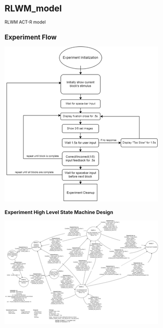 # RLWM_model
RLWM ACT-R model

<h2>Experiment Flow</h2>

![Alt](Experiment_Flow.png)

<h3>Experiment High Level State Machine Design</h3>

![Alt](Experiment_HLFSM_v4_1.jpg)
